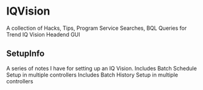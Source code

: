 # IQVision
A collection of Hacks, Tips, Program Service Searches, BQL Queries for Trend IQ Vision Headend GUI

## SetupInfo
A series of notes I have for setting up an IQ Vision.
Includes Batch Schedule Setup in multiple controllers
Includes Batch History Setup in multiple controllers
